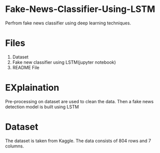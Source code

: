# Fake-News-Classifier-Using-LSTM
Perfrom fake news classifier using deep learning techniques.

# Files
1. Dataset
2. Fake new classifier using LSTM(jupyter notebook)
3. README File

# EXplaination
Pre-processing on dataset are used to clean the data.
Then a fake news detection model is built using LSTM

# Dataset
The dataset is taken from Kaggle. The data consists of 804 rows and 7 columns.
